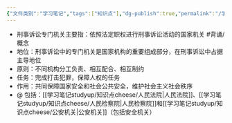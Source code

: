 ```yaml
---
{"文件类别":"学习笔记","tags":["知识点"],"dg-publish":true,"permalink":"/学习笔记studyup/知识点cheese/刑事诉讼专门机关/","dgPassFrontmatter":true,"created":"2024-09-11T21:04:56.136+08:00","updated":"2024-09-12T20:09:59.889+08:00"}
---
```


- 刑事诉讼专门机关主要指：依照法定职权进行刑事诉讼活动的国家机关 #背诵/概念 
- 地位：刑事诉讼中的专门机关是国家机构的重要组成部分，在刑事诉讼中占据主导地位
- 原则：不同机构分工负责、相互配合、相互制约
- 任务：完成打击犯罪，保障人权的任务
- 作用：共同保障国家安全和社会公共安全，维护社会主义社会秩序
- @ 包括：[[学习笔记studyup/知识点cheese/人民法院\|人民法院]]、[[学习笔记studyup/知识点cheese/人民检察院\|人民检察院]]和[[学习笔记studyup/知识点cheese/公安机关\|公安机关]]（包括安全机关）

